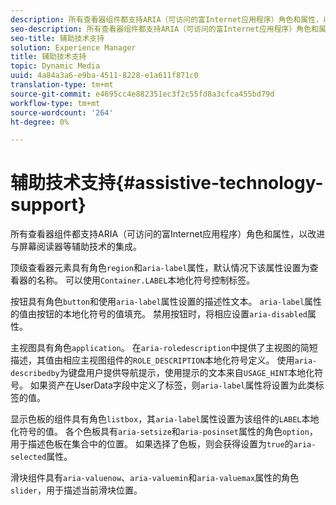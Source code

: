 ```yaml
---
description: 所有查看器组件都支持ARIA（可访问的富Internet应用程序）角色和属性，以改进与屏幕阅读器等辅助技术的集成。
seo-description: 所有查看器组件都支持ARIA（可访问的富Internet应用程序）角色和属性，以改进与屏幕阅读器等辅助技术的集成。
seo-title: 辅助技术支持
solution: Experience Manager
title: 辅助技术支持
topic: Dynamic Media
uuid: 4a84a3a6-e9ba-4511-8228-e1a611f871c0
translation-type: tm+mt
source-git-commit: e4695cc4e882351ec3f2c55fd8a3cfca455bd79d
workflow-type: tm+mt
source-wordcount: '264'
ht-degree: 0%

---
```



# 辅助技术支持{#assistive-technology-support}

所有查看器组件都支持ARIA（可访问的富Internet应用程序）角色和属性，以改进与屏幕阅读器等辅助技术的集成。

顶级查看器元素具有角色`region`和`aria-label`属性，默认情况下该属性设置为查看器的名称。 可以使用`Container.LABEL`本地化符号控制标签。

按钮具有角色`button`和使用`aria-label`属性设置的描述性文本。 `aria-label`属性的值由按钮的本地化符号的值填充。 禁用按钮时，将相应设置`aria-disabled`属性。

主视图具有角色`application`。 在`aria-roledescription`中提供了主视图的简短描述，其值由相应主视图组件的`ROLE_DESCRIPTION`本地化符号定义。 使用`aria-describedby`为键盘用户提供导航提示，使用提示的文本来自`USAGE_HINT`本地化符号。 如果资产在UserData字段中定义了标签，则`aria-label`属性将设置为此类标签的值。

显示色板的组件具有角色`listbox`，其`aria-label`属性设置为该组件的`LABEL`本地化符号的值。 各个色板具有`aria-setsize`和`aria-posinset`属性的角色`option`，用于描述色板在集合中的位置。 如果选择了色板，则会获得设置为`true`的`aria-selected`属性。

滑块组件具有`aria-valuenow`、`aria-valuemin`和`aria-valuemax`属性的角色`slider`，用于描述当前滑块位置。
